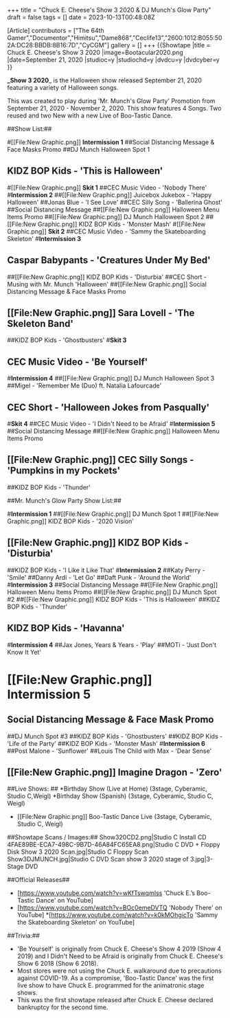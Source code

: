 +++
title = "Chuck E. Cheese's Show 3 2020 & DJ Munch's Glow Party"
draft = false
tags = []
date = 2023-10-13T00:48:08Z

[Article]
contributors = ["The 64th Gamer","Documentor","Himitsu","Dame868","Ceclife13","2600:1012:B055:502A:DC28:BBDB:8B16:7D","CyCGM"]
gallery = []
+++
{{Showtape
|title = Chuck E. Cheese's Show 3 2020
|image=Bootacular2020.png
|date=September 21, 2020
|studioc=y
|studiochd=y
|dvdcu=y
|dvdcyber=y
}}

**_Show 3 2020**_ is the Halloween show released September 21, 2020 featuring a variety of  Halloween songs.

This was created to play during 'Mr. Munch's Glow Party' Promotion from September 21, 2020 - November 2, 2020. This show features 4 Songs. Two reused and two New with a new Live of Boo-Tastic Dance. 

##Show List:##

#[[File:New Graphic.png]] **Intermission 1**
##Social Distancing Message & Face Masks Promo
##DJ Munch Halloween Spot 1
## KIDZ BOP Kids - 'This is Halloween'
#[[File:New Graphic.png]] **Skit 1**
##CEC Music Video - 'Nobody There'
#**Intermission 2** 
##[[File:New Graphic.png]] Juicebox Jukebox - 'Happy Halloween'
##Jonas Blue - 'I See Love'
##CEC Silly Song - 'Ballerina Ghost'
##Social Distancing Message
##[[File:New Graphic.png]] Halloween Menu Items Promo
##[[File:New Graphic.png]] DJ Munch Halloween Spot 2
##[[File:New Graphic.png]] KIDZ BOP Kids - 'Monster Mash'
#[[File:New Graphic.png]] **Skit 2**
##CEC Music Video - 'Sammy the Skateboarding Skeleton'
#**Intermission 3**
## Caspar Babypants - 'Creatures Under My Bed'
##[[File:New Graphic.png]] KIDZ BOP Kids - 'Disturbia'
##CEC Short - Musing with Mr. Munch 'Halloween'
##[[File:New Graphic.png]] Social Distancing Message & Face Masks Promo
## [[File:New Graphic.png]] Sara Lovell - 'The Skeleton Band'
##KIDZ BOP Kids - 'Ghostbusters'
#**Skit 3** 
## CEC Music Video - 'Be Yourself'
#**Intermission 4** 
##[[File:New Graphic.png]] DJ Munch Halloween Spot 3
##Migel - 'Remember Me (Duo) ft. Natalia Lafourcade'
## CEC Short - 'Halloween Jokes from Pasqually'
#**Skit 4**
##CEC Music Video - 'I Didn't Need to be Afraid'
#**Intermission 5** 
##Social Distancing Message
##[[File:New Graphic.png]] Halloween Menu Items Promo
## [[File:New Graphic.png]] CEC Silly Songs - 'Pumpkins in my Pockets'
##KIDZ BOP Kids - 'Thunder'

##Mr. Munch's Glow Party Show List:##

#**Intermission 1** 
##[[File:New Graphic.png]] DJ Munch Spot 1
##[[File:New Graphic.png]] KIDZ BOP Kids - '2020 Vision'
## [[File:New Graphic.png]] KIDZ BOP Kids - 'Disturbia'
##KIDZ BOP Kids - 'I Like it Like That'
#**Intermission 2**
##Katy Perry - 'Smile'
##Danny Ardi - 'Let Go'
##Daft Punk - 'Around the World'
#**Intermission 3** 
##Social Distancing Message
##[[File:New Graphic.png]] Halloween Menu Items Promo
##[[File:New Graphic.png]] DJ Munch Spot #2
##[[File:New Graphic.png]] KIDZ BOP Kids - 'This is Halloween'
##KIDZ BOP Kids - 'Thunder'
## KIDZ BOP Kids - 'Havanna'
#**Intermission 4**
##Jax Jones, Years & Years - 'Play'
##MOTi - 'Just Don't Know It Yet'
# [[File:New Graphic.png]] **Intermission 5**
## Social Distancing Message & Face Mask Promo
##DJ Munch Spot #3
##KIDZ BOP Kids - 'Ghostbusters'
##KIDZ BOP Kids - 'Life of the Party'
##KIDZ BOP Kids - 'Monster Mash'
#**Intermission 6**
##Post Malone - 'Sunflower'
##Louis The Child with Max - 'Dear Sense'
## [[File:New Graphic.png]] Imagine Dragon - 'Zero'

##Live Shows: ##
*Birthday Show (Live at Home) (3stage, Cyberamic, Studio C,Weigl)
*Birthday Show (Spanish) (3stage, Cyberamic, Studio C, Weigl)
* [[File:New Graphic.png]] Boo-Tastic Dance Live (3stage, Cyberamic, Studio C, Weigl)

##Showtape Scans / Images:##
<gallery>
Show320CD2.png|Studio C Install CD
4FAE89BE-ECA7-498C-9B7D-46A84FC65EA8.png|Studio C DVD + Floppy Disk
Show 3 2020 Scan.jpg|Studio C Floppy Scan
Show3DJMUNCH.jpg|Studio C DVD Scan
show 3 2020 stage of 3.jpg|3-Stage DVD
</gallery>

##Official Releases##

* [https://www.youtube.com/watch?v=wKfTswqmIss 'Chuck E.’s Boo-Tastic Dance' on YouTube]
* [https://www.youtube.com/watch?v=BOc0emeDVTQ 'Nobody There' on YouTube]
*[https://www.youtube.com/watch?v=k0kMOhgicTo 'Sammy the Skateboarding Skeleton' on YouTube]

##Trivia:##

* 'Be Yourself' is originally from Chuck E. Cheese's Show 4 2019 (Show 4 2019) and I Didn't Need to be Afraid is originally from Chuck E. Cheese's Show 6 2018 (Show 6 2018).
* Most stores were not using the Chuck E. walkaround due to precautions against COVID-19. As a compromise, 'Boo-Tastic Dance' was the first live show to have Chuck E. programmed for the animatronic stage shows.
* This was the first showtape released after Chuck E. Cheese declared bankruptcy for the second time.